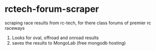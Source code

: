 rctech-forum-scraper
====================

scraping race results from rc-tech, for there class forums of premier rc raceways

1.  Looks for oval, offroad and onroad results
2.  saves the results to MongoLab (free mongodb hosting)




